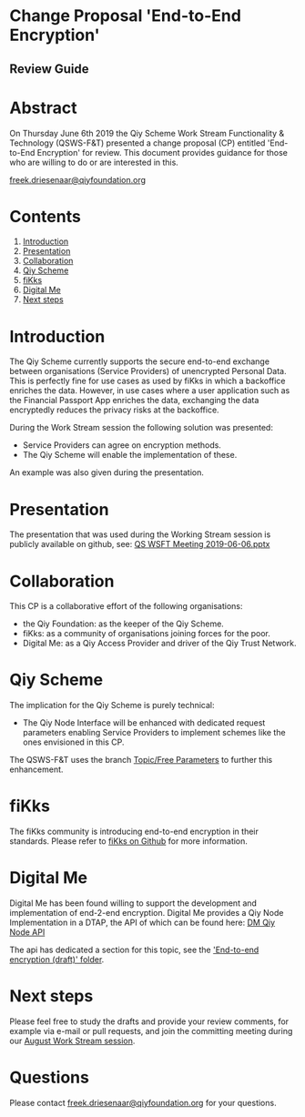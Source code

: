 # Change Proposal 'End-to-End Encryption'
## Review Guide

# Abstract

On Thursday June 6th 2019 the Qiy Scheme Work Stream Functionality & Technology (QSWS-F&T) presented a change proposal (CP) entitled 'End-to-End Encryption' for review.
This document provides guidance for those who are willing to do or are interested in this.

freek.driesenaar@qiyfoundation.org

# Contents

1. [Introduction](#introduction)
1. [Presentation](#presentation)
1. [Collaboration](#collaboration)
1. [Qiy Scheme](#qiy-scheme)
1. [fiKks](#fiKks)
1. [Digital Me](#digital-me)
1. [Next steps](#next-steps)


# Introduction

The Qiy Scheme currently supports the secure end-to-end exchange between organisations (Service Providers) of unencrypted Personal Data.
This is perfectly fine for use cases as used by fiKks in which a backoffice enriches the data.
However, in use cases where a user application such as the Financial Passport App enriches the data, exchanging the data encryptedly reduces the privacy risks at the backoffice.

During the Work Stream session the following solution was presented:
* Service Providers can agree on encryption methods.
* The Qiy Scheme will enable the implementation of these.

An example was also given during the presentation.


# Presentation

The presentation that was used during the Working Stream session is publicly available on github, see: [QS WSFT Meeting 2019-06-06.pptx](QS%20WSFT%20Meeting%202019-06-06.pptx)


# Collaboration

This CP is a collaborative effort of the following organisations:
* the Qiy Foundation: as the keeper of the Qiy Scheme.
* fiKks: as a community of organisations joining forces for the poor.
* Digital Me: as a Qiy Access Provider and driver of the Qiy Trust Network.


# Qiy Scheme

The implication for the Qiy Scheme is purely technical:
* The Qiy Node Interface will be enhanced with dedicated request parameters enabling Service Providers to implement schemes like the ones envisioned in this CP.

The QSWS-F&T uses the branch [Topic/Free Parameters](https://github.com/qiyfoundation/Qiy-Scheme/tree/topic/free-parameters) to further this enhancement.


# fiKks

The fiKks community is introducing end-to-end encryption in their standards.
Please refer to [fiKks on Github](https://github.com/qiyfoundation/fiKks) for more information.


# Digital Me

Digital Me has been found willing to support the development and implementation of end-2-end encryption.
Digital Me provides a Qiy Node Implementation in a DTAP, the API of which can be found here: [DM Qiy Node API](https://qiy.api.digital-me.nl/?version=latest)

The api has dedicated a section for this topic, see the ['End-to-end encryption (draft)' folder](https://qiy.api.digital-me.nl/?version=latest#2873317f-816b-4ba9-9492-fd8515881fd8).


# Next steps

Please feel free to study the drafts and provide your review comments, for example via e-mail or pull requests, and join the committing meeting during our [August Work Stream session](https://www.qiyfoundation.org/nl/qiynotes-live-signup/).


# Questions

Please contact freek.driesenaar@qiyfoundation.org for your questions.

